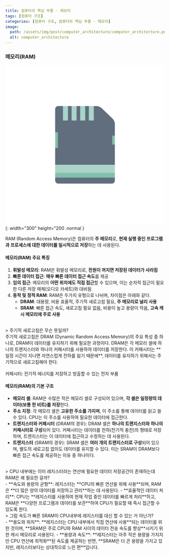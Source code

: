 ```yaml
---
title: 컴퓨터의 핵심 부품 - 메모리
tags: [컴퓨터 구조]
categories: [컴퓨터 구조, 컴퓨터의 핵심 부품 - 메모리]
image:
  path: /assets/img/post/computer_architecture/computer_architecture.png
  alt: computer_architecture
---
```


### 메모리(RAM)

![study_together](/assets/img/post/computer_architecture/memory.jpg){: width="300" height="200 .normal }

RAM (Random Access Memory)은 컴퓨터의 **주 메모리**로, **현재 실행 중인 프로그램과 프로세스에 대한 데이터를 일시적으로 저장**하는 데 사용된다.

#### 메모리(RAM) 주요 특징

1. **휘발성 메모리**: RAM은 휘발성 메모리로, **전원이 꺼지면 저장된 데이터가 사라짐**
2. **빠른 데이터 접근**: **매우 빠른 데이터 접근 속도**를 제공
3. **임의 접근**: 메모리의 **어떤 위치에도 직접 접근**할 수 있으며, 이는 순차적 접근이 필요한 다른 저장 매체(오디오 카세트)와 대비됨
4. **동적 및 정적 RAM**: RAM은 두가지 유형으로 나뉘며, 차이점은 아래와 같다.
   - **DRAM**: 대용량, 비용 효율적, 주기적 새로고침 필요, **주 메모리로 널리 사용**
   - **SRAM**: 빠른 접근 속도, 새로고침 필요 없음, 비용이 높고 용량이 작음, **고속 캐시 메모리에 주로 사용**

<br>
> 주기적 새로고침은 무슨 뜻일까? <br>
주기적 새로고침은 DRAM (Dynamic Random Access Memory)의 주요 특성 중 하나로, DRAM이 데이터를 유지하기 위해 필요한 과정이다. DRAM은 각 메모리 셀에 하나의 트랜지스터와 하나의 커패시터를 사용하여 데이터를 저장한다. 이 커패시터는 **일정 시간이 지나면 자연스럽게 전하를 잃기 때문에**, 데이터를 유지하기 위해서는 주기적으로 새로고침해야 한다. <br><br>
커패시터: 전기적 에너지를 저장하고 방출할 수 있는 전자 부품

#### 메모리(RAM)의 기본 구조

- **메모리 셀**: RAM은 수많은 작은 메모리 셀로 구성되어 있으며, **각 셀은 일정량의 데이터(보통 한 비트)를 저장**한다.
- **주소 지정**: 각 메모리 셀은 **고유한 주소를 가지며**, 이 주소를 통해 데이터를 읽고 쓸 수 있다. CPU는 이 주소를 사용하여 필요한 데이터에 접근한다.
- **트랜지스터와 커패시터** (DRAM의 경우): DRAM 셀은 **하나의 트랜지스터와 하나의 커패시터로 구성**되어 있다. 커패시터는 데이터를 전하(전기적 충전)의 형태로 저장하며, 트랜지스터는 이 데이터에 접근하고 수정하는 데 사용된다.
- **트랜지스터** (SRAM의 경우): SRAM 셀은 **여러 개의 트랜지스터로 구성**되어 있으며, 별도의 새로고침 없이도 데이터를 유지할 수 있다. 이는 SRAM이 DRAM보다 빠른 접근 속도를 제공하는 이유 중 하나이다.

<br>
> CPU 내부에는 이미 레지스터라는 연산에 필요한 데이터 저장공간이 존재하는데 RAM은 왜 필요한 걸까? <br>
- **속도와 용량의 균형**: 레지스터는 **CPU의 빠른 연산을 위해 사용**되며, RAM은 **더 많은 양의 데이터를 저장하고 관리**하는 데 사용된다.
- **효율적인 데이터 처리**: CPU는 **레지스터를 사용하여 현재 작업 중인 데이터를 빠르게 처리**하고, RAM은 **다양한 프로그램과 데이터를 보관**하여 CPU가 필요할 때 즉시 접근할 수 있도록 한다.

<br>
> 그럼 속도가 빠른 SRAM이 CPU내부에 레지스터를 대신 할 수 있는 거 아닌가? <br>
- **용도와 위치**: **레지스터는 CPU 내부에서 직접 연산에 사용**되는 데이터를 위한 것이며, **SRAM은 주로 CPU와 RAM 사이의 데이터 전송 속도를 향상**시키기 위한 캐시 메모리로 사용된다.
- **용량과 속도**: **레지스터는 아주 작은 용량을 가지지만 CPU 연산에 최적화**된 속도를 제공하는 반면, **SRAM은 더 큰 용량을 가지고 있지만, 레지스터보다는 상대적으로 느린 편**입니다.
